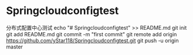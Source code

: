 # Springcloudconfigtest
分布式配置中心测试
echo "# Springcloudconfigtest" >> README.md
git init
git add README.md
git commit -m "first commit"
git remote add origin https://github.com/yStar118/Springcloudconfigtest.git
git push -u origin master

